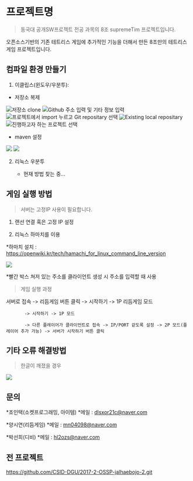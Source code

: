 # 프로젝트명
> 동국대 공개SW프로젝트 전공 과목의 8조 supremeTim 프로젝트입니다.

오픈소스기반의 기존 테트리스 게임에 추가적인 기능을 더해서 만든 8조만의 테트리스 게임 프로젝트입니다.

## 컴파일 환경 만들기
1. 이클립스(윈도우/우분투):

  * 저장소 복제
  
  ![저장소 clone](./_etc/import1.PNG)
  ![Github 주소 입력 및 기타 정보 입력](./_etc/import2.PNG)
  ![프로젝트에서 import 누르고 Git repositary 선택](./_etc/import3.PNG)
  ![Existing local repositary](./_etc/import4.PNG)
  ![진행하고자 하는 프로젝트 선택](./_etc/import5.PNG)

  * maven 설정
  
  ![](./_etc/maven1.PNG)
  ![](./_etc/maven2.PNG)
  
2. 리눅스 우분투

   * 현재 방법 찾는 중...

## 게임 실행 방법
> 서버는 고정IP 사용이 필요합니다.

1. 랜선 연결 혹은 고정 IP 설정

2. 리눅스 하마치를 이용

  *하마치 설치 : https://openwiki.kr/tech/hamachi_for_linux_command_line_version

  ![](./_etc/socket1.PNG)

  *빨간 박스 쳐저 있는 주소를 클라이언트 생성 시 주소를 입력할 때 사용
  
  
> 게임 실행 과정

서버로 접속 -> 리듬게임 버튼 클릭 -> 시작하기 -> 1P 리듬게임 모드

           -> 시작하기 -> 1P 모드          
                    
           -> 다른 플레이어가 클라이언트로 접속 -> IP/PORT 같도록 설정 -> 2P 모드(플레이어 추가 가능) -> 서버가 시작하기 버튼 클릭

## 기타 오류 해결방법
> 한글이 깨졌을 경우

  ![](./_etc/korean.PNG)

## 문의
*조인택(소켓프로그래밍, 아이템)
  *메일 : dlsxor21c@naver.com
  
*양시연(리듬게임)
  *메일 : mn04098@naver.com
  
*박선희(디비)
  *메일 : hl2ozs@naver.com

## 전 프로젝트
https://github.com/CSID-DGU/2017-2-OSSP-jalhaebojo-2.git
